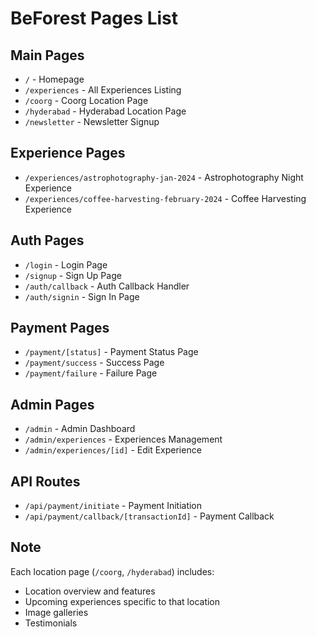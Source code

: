 # BeForest Pages List

## Main Pages
- `/` - Homepage
- `/experiences` - All Experiences Listing
- `/coorg` - Coorg Location Page
- `/hyderabad` - Hyderabad Location Page
- `/newsletter` - Newsletter Signup

## Experience Pages
- `/experiences/astrophotography-jan-2024` - Astrophotography Night Experience
- `/experiences/coffee-harvesting-february-2024` - Coffee Harvesting Experience

## Auth Pages
- `/login` - Login Page
- `/signup` - Sign Up Page
- `/auth/callback` - Auth Callback Handler
- `/auth/signin` - Sign In Page

## Payment Pages
- `/payment/[status]` - Payment Status Page
- `/payment/success` - Success Page
- `/payment/failure` - Failure Page

## Admin Pages
- `/admin` - Admin Dashboard
- `/admin/experiences` - Experiences Management
- `/admin/experiences/[id]` - Edit Experience

## API Routes
- `/api/payment/initiate` - Payment Initiation
- `/api/payment/callback/[transactionId]` - Payment Callback

## Note
Each location page (`/coorg`, `/hyderabad`) includes:
- Location overview and features
- Upcoming experiences specific to that location
- Image galleries
- Testimonials
